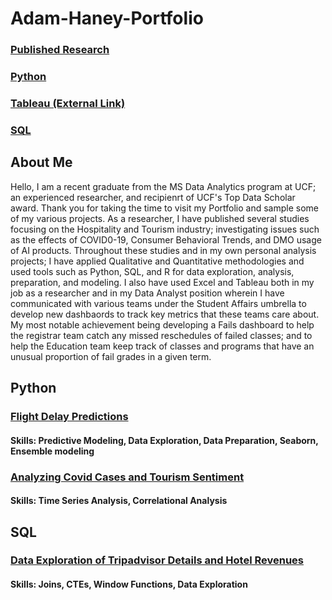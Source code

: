 # Adam-Haney-Portfolio
### [Published Research](https://www.researchgate.net/profile/Adam-Haney-2/research)
### [Python](https://github.com/adamh24601/Adam-Haney-Portfolio/blob/main/README.md#python)
### [Tableau (External Link)](https://public.tableau.com/app/profile/adam.haney)
### [SQL](https://github.com/adamh24601/Adam-Haney-Portfolio/blob/main/README.md#SQL)

## About Me

Hello, I am a recent graduate from the MS Data Analytics program at UCF; an experienced researcher, and recipienrt of UCF's Top Data Scholar award. Thank you for taking the time to visit my Portfolio and sample some of my various projects. As a researcher, I have published several studies focusing on the Hospitality and Tourism industry; investigating issues such as the effects of COVID0-19, Consumer Behavioral Trends, and DMO usage of AI products. Throughout these studies and in my own personal analysis projects; I have applied Qualitative and Quantitative methodologies and used tools such as Python, SQL, and R for data exploration, analysis, preparation, and modeling. I also have used Excel and Tableau both in my job as a researcher and in my Data Analyst position wherein I have communicated with various teams under the Student Affairs umbrella to develop new dashbaords to track key metrics that these teams care about. My most notable achievement being developing a Fails dashboard to help the registrar team catch any missed reschedules of failed classes; and to help the Education team keep track of classes and programs that have an unusual proportion of fail grades in a given term. 

## Python
### [Flight Delay Predictions](https://github.com/adamh24601/Adam-Haney-Portfolio/blob/main/Flight%20Delay%20Predictions.ipynb)
#### Skills: Predictive Modeling, Data Exploration, Data Preparation, Seaborn, Ensemble modeling
### [Analyzing Covid Cases and Tourism Sentiment](https://github.com/adamh24601/Adam-Haney-Portfolio/blob/main/Covid%20Sentiment%20Analysis.ipynb)
#### Skills: Time Series Analysis, Correlational Analysis
## SQL
### [Data Exploration of Tripadvisor Details and Hotel Revenues](https://github.com/adamh24601/Adam-Haney-Portfolio/blob/main/TAHotelSQL.sql)
#### Skills: Joins, CTEs, Window Functions, Data Exploration
